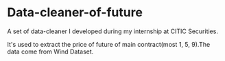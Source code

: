 # Data-cleaner-of-future
A set of data-cleaner I developed during my internship at CITIC Securities.

It's used to extract the price of future of main contract(most 1, 5, 9).The data come from Wind Dataset.
